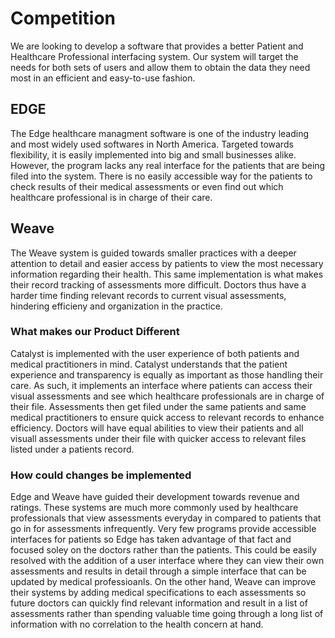 # Competition

We are looking to develop a software that provides a better Patient and Healthcare Professional interfacing system. Our system will target the needs for both sets of users and allow them to obtain the data they need most in an efficient and easy-to-use fashion.

## EDGE

The Edge healthcare managment software is one of the industry leading and most widely used softwares in North America. Targeted towards flexibility, it is easily implemented into big and small businesses alike. However, the program lacks any real interface for the patients that are being filed into the system. There is no easily accessible way for the patients to check results of their medical assessments or even find out which healthcare professional is in charge of their care.

## Weave

The Weave system is guided towards smaller practices with a deeper attention to detail and easier access by patients to view the most necessary information regarding their health. This same implementation is what makes their record tracking of assessments more difficult. Doctors thus have a harder time finding relevant records to current visual assessments, hindering efficieny and organization in the practice.

### What makes our Product Different

Catalyst is implemented with the user experience of both patients and medical practitioners in mind. Catalyst understands that the patient experience and transparency is equally as important as those handling their care. As such, it implements an interface where patients can access their visual assessments and see which healthcare professionals are in charge of their file. Assessments then get filed under the same patients and same medical practitioners to ensure quick access to relevant records to enhance efficiency. Doctors will have equal abilities to view their patients and all visuall assessments under their file with quicker access to relevant files listed under a patients record.

### How could changes be implemented

Edge and Weave have guided their development towards revenue and ratings. These systems are much more commonly used by healthcare professionals that view assessments everyday in compared to patients that go in for assessments infrequently. Very few programs provide accessible interfaces for patients so Edge has taken advantage of that fact and focused soley on the doctors rather than the patients. This could be easily resolved with the addition of a user interface where they can view their own assessments and results in detail through a simple interface that can be updated by medical professioanls. On the other hand, Weave can improve their systems by adding medical specifications to each assessments so future doctors can quickly find relevant information and result in a list of assessments rather than spending valuable time going through a long list of information with no correlation to the health concern at hand.

